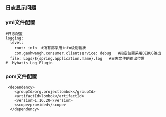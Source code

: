 ### 日志显示问题

### yml文件配置

```properties
#日志配置
logging:
  level:
    root: info  #所有都采用info级别输出
    com.gaohwangh.consumer.clientservice: debug   #指定位置采用DEBUG输出
  file: Logs/${spring.application.name}.log   #日志文件的输出位置
#  Mybatis Log Plugin
```

### pom文件配置

```properties
 <dependency>
    <groupId>org.projectlombok</groupId>
    <artifactId>lombok</artifactId>
    <version>1.16.20</version>
    <scope>provided</scope>
  </dependency>
```

